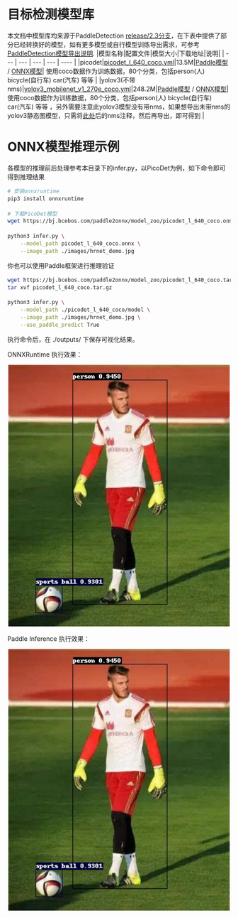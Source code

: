 # 目标检测模型库

本文档中模型库均来源于PaddleDetection [release/2.3分支](https://github.com/PaddlePaddle/PaddleDetection/tree/release/2.3)，在下表中提供了部分已经转换好的模型，如有更多模型或自行模型训练导出需求，可参考 [PaddleDetection模型导出说明](https://github.com/PaddlePaddle/PaddleDetection/blob/develop/deploy/EXPORT_MODEL.md).
|模型名称|配置文件|模型大小|下载地址|说明|
| --- | --- | --- | --- | ---- |
|picodet|[picodet_l_640_coco.yml](https://github.com/PaddlePaddle/PaddleDetection/blob/release/2.3/configs/picodet/picodet_l_640_coco.yml)|13.5M|[Paddle模型](https://bj.bcebos.com/paddle2onnx/model_zoo/picodet_l_640_coco.tar.gz) / [ONNX模型](https://bj.bcebos.com/paddle2onnx/model_zoo/picodet_l_640_coco.onnx)| 使用coco数据作为训练数据，80个分类，包括person(人) bicycle(自行车) car(汽车) 等等 |
|yolov3(不带nms)|[yolov3_mobilenet_v1_270e_coco.yml](https://github.com/PaddlePaddle/PaddleDetection/blob/release/2.3/configs/yolov3/yolov3_mobilenet_v1_270e_coco.yml)|248.2M|[Paddle模型](https://bj.bcebos.com/paddle2onnx/model_zoo/yolov3_mobilenet_v1_270e_coco.tar.gz) / [ONNX模型](https://bj.bcebos.com/paddle2onnx/model_zoo/yolov3_mobilenet_v1_270e_coco.onnx)| 使用coco数据作为训练数据，80个分类，包括person(人) bicycle(自行车) car(汽车) 等等 ，另外需要注意此yolov3模型没有带nms，如果想导出未带nms的yolov3静态图模型，只需将[此处](https://github.com/PaddlePaddle/PaddleDetection/blob/release/2.3/configs/yolov3/_base_/yolov3_mobilenet_v1.yml#L38)后的nms注释，然后再导出，即可得到 |


# ONNX模型推理示例

各模型的推理前后处理参考本目录下的infer.py，以PicoDet为例，如下命令即可得到推理结果

```bash
# 安装onnxruntime
pip3 install onnxruntime

# 下载PicoDet模型
wget https://bj.bcebos.com/paddle2onnx/model_zoo/picodet_l_640_coco.onnx

python3 infer.py \
    --model_path picodet_l_640_coco.onnx \
    --image_path ./images/hrnet_demo.jpg
```

你也可以使用Paddle框架进行推理验证

```bash
wget https://bj.bcebos.com/paddle2onnx/model_zoo/picodet_l_640_coco.tar.gz
tar xvf picodet_l_640_coco.tar.gz

python3 infer.py \
    --model_path ./picodet_l_640_coco/model \
    --image_path ./images/hrnet_demo.jpg \
    --use_paddle_predict True
```

执行命令后，在 ./outputs/ 下保存可视化结果。

ONNXRuntime 执行效果：

<div align="center">
    <img src="./images/onnx_hrnet_demo.jpg" width=500">
</div>

Paddle Inference 执行效果：

<div align="center">
    <img src="./images/onnx_hrnet_demo.jpg" width=500">
</div>
